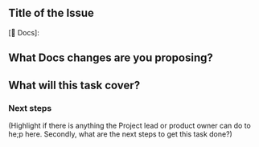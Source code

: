 <!-- Thank you for contributing to Igbo API 📑 ✍️. -->
<!-- We appreciate your feedback, ideas, and contributions. -->
<!-- Before filing this issue, please make sure to check if there's already a similar issue open in our Docs project Board. -->

## Title of the Issue

[📑 Docs]: 

## What Docs changes are you proposing?

## What will this task cover?

### Next steps
(Highlight if there is anything the Project lead or product owner can do to he;p here. 
Secondly, what are the next steps to get this task done?)
